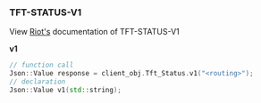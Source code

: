 ### TFT-STATUS-V1

View [Riot's](https://developer.riotgames.com/apis#tft-status-v1) documentation of TFT-STATUS-V1

**v1**
```cpp
// function call
Json::Value response = client_obj.Tft_Status.v1("<routing>");
// declaration
Json::Value v1(std::string);
```
